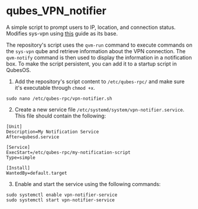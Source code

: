 # qubes_VPN_notifier
A simple script to prompt users to IP, location, and connection status. Modifies sys-vpn using [this](https://forum.qubes-os.org/t/how-to-setup-openvpn-fedora-appvm-for-ovpn/3354) guide as its base.

The repository's script uses the `qvm-run` command to execute commands on the `sys-vpn` qube and retrieve information about the VPN connection. The `qvm-notify` command is then used to display the information in a notification box. To make the script persistent, you can add it to a startup script in QubesOS.


1. Add the repository's script content to `/etc/qubes-rpc/` and make sure it's executable through `chmod +x`.
```
sudo nano /etc/qubes-rpc/vpn-notifier.sh
```

2. Create a new service file `/etc/systemd/system/vpn-notifier.service`. This file should contain the following:
```
[Unit]
Description=My Notification Service
After=qubesd.service

[Service]
ExecStart=/etc/qubes-rpc/my-notification-script
Type=simple

[Install]
WantedBy=default.target
```

3. Enable and start the service using the following commands:
```
sudo systemctl enable vpn-notifier-service
sudo systemctl start vpn-notifier-service
```
